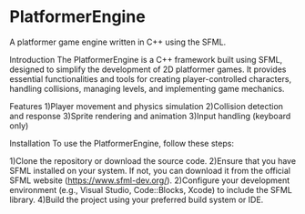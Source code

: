 # PlatformerEngine

A platformer game engine written in C++ using the SFML.

Introduction
The PlatformerEngine is a C++ framework built using SFML, designed to simplify the development of 2D platformer games. It provides essential functionalities and tools for creating player-controlled characters, 
handling collisions, managing levels, and implementing game mechanics.

Features
1)Player movement and physics simulation
2)Collision detection and response
3)Sprite rendering and animation
3)Input handling (keyboard only)

Installation
To use the PlatformerEngine, follow these steps:

1)Clone the repository or download the source code.
2)Ensure that you have SFML installed on your system. If not, you can download it from the official SFML website (https://www.sfml-dev.org/).
2)Configure your development environment (e.g., Visual Studio, Code::Blocks, Xcode) to include the SFML library.
4)Build the project using your preferred build system or IDE.

